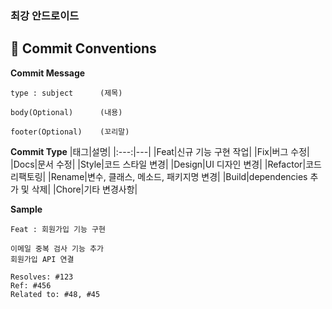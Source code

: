 ### 최강 안드로이드

## 📌 Commit Conventions
**Commit Message**
```
type : subject      (제목)

body(Optional)      (내용)

footer(Optional)    (꼬리말)
```

**Commit Type**
|태그|설명|
|:---:|---|
|Feat|신규 기능 구현 작업|
|Fix|버그 수정|
|Docs|문서 수정|
|Style|코드 스타일 변경|
|Design|UI 디자인 변경|
|Refactor|코드 리팩토링|
|Rename|변수, 클래스, 메소드, 패키지명 변경|
|Build|dependencies 추가 및 삭제|
|Chore|기타 변경사항|

**Sample**
```
Feat : 회원가입 기능 구현

이메일 중복 검사 기능 추가
회원가입 API 연결

Resolves: #123
Ref: #456
Related to: #48, #45
```
